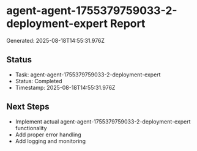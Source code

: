# agent-agent-1755379759033-2-deployment-expert Report

Generated: 2025-08-18T14:55:31.976Z

## Status
- Task: agent-agent-1755379759033-2-deployment-expert
- Status: Completed
- Timestamp: 2025-08-18T14:55:31.976Z

## Next Steps
- Implement actual agent-agent-1755379759033-2-deployment-expert functionality
- Add proper error handling
- Add logging and monitoring
